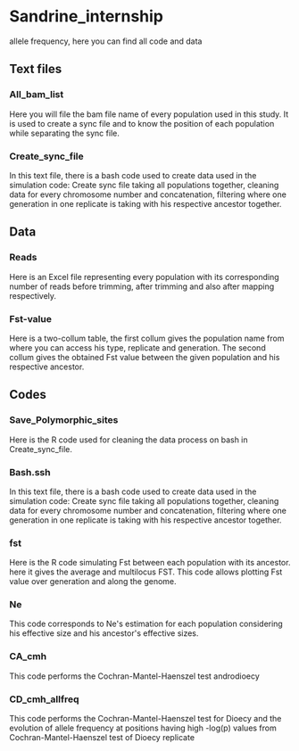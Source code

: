 # Sandrine_internship
allele frequency, here you can find all code and data

## Text files

### All_bam_list

Here you will file the bam file name of every population used in this study. It is used to create a sync file and to know the position of each population while separating the sync file.

### Create_sync_file

In this text file, there is a bash code used to create data used in the simulation code: Create sync file taking all populations together, cleaning data for every chromosome number and concatenation, filtering where one generation in one replicate is taking with his respective ancestor together.


## Data

### Reads

Here is an Excel file representing every population with its corresponding number of reads before trimming, after trimming and also after mapping respectively.

### Fst-value

Here is a two-collum table, the first collum gives the population name from where you can access his type, replicate and generation. The second collum gives the obtained Fst value between the given population and his respective ancestor.


## Codes

### Save_Polymorphic_sites

Here is the R code used for cleaning the data process on bash in Create_sync_file.

### Bash.ssh

In this text file, there is a bash code used to create data used in the simulation code: Create sync file taking all populations together, cleaning data for every chromosome number and concatenation, filtering where one generation in one replicate is taking with his respective ancestor together.


### fst

Here is the R code simulating Fst between each population with its ancestor. here it gives the average and multilocus FST. This code allows plotting Fst value over generation and along the genome.

### Ne

This code corresponds to Ne's estimation for each population considering his effective size and his ancestor's effective sizes.

### CA_cmh

This code performs the Cochran-Mantel-Haenszel test androdioecy


### CD_cmh_allfreq
This code performs the Cochran-Mantel-Haenszel test for  Dioecy and the evolution of allele frequency at positions having high -log(p) values from Cochran-Mantel-Haenszel test  of Dioecy replicate

